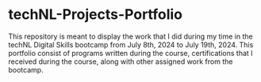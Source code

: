 # techNL-Projects-Portfolio

This repository is meant to display the work that I did during my time in the techNL Digital Skills bootcamp from July 8th, 2024 to July 19th, 2024. This portfolio consist of programs written during the course, certifications that I received during the course, along with other assigned work from the bootcamp.
